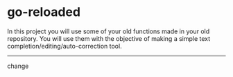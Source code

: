 # go-reloaded

In this project you will use some of your old functions made in your old repository. You will use them with the objective of making a simple text completion/editing/auto-correction tool.

***

change
